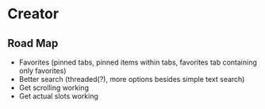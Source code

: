 # Creator
## Road Map
* Favorites (pinned tabs, pinned items within tabs, favorites tab containing only favorites)
* Better search (threaded(?), more options besides simple text search)
* Get scrolling working
* Get actual slots working

